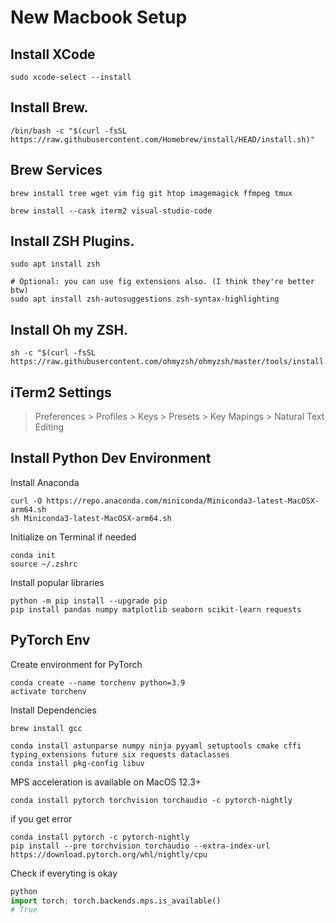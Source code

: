 # New Macbook Setup

## Install XCode
```
sudo xcode-select --install
```
## Install Brew.
```
/bin/bash -c "$(curl -fsSL https://raw.githubusercontent.com/Homebrew/install/HEAD/install.sh)"
```
## Brew Services
```
brew install tree wget vim fig git htop imagemagick ffmpeg tmux
```
```
brew install --cask iterm2 visual-studio-code
```

## Install ZSH Plugins. 

```
sudo apt install zsh

# Optional: you can use fig extensions also. (I think they're better btw)
sudo apt install zsh-autosuggestions zsh-syntax-highlighting
```

## Install Oh my ZSH.
```
sh -c "$(curl -fsSL https://raw.githubusercontent.com/ohmyzsh/ohmyzsh/master/tools/install.sh)"
```

## iTerm2 Settings
> Preferences > Profiles > Keys > Presets > Key Mapings > Natural Text Editing

## Install Python Dev Environment
Install Anaconda
```
curl -O https://repo.anaconda.com/miniconda/Miniconda3-latest-MacOSX-arm64.sh
sh Miniconda3-latest-MacOSX-arm64.sh
```
Initialize on Terminal if needed
```
conda init
source ~/.zshrc
```
Install popular libraries
```
python -m pip install --upgrade pip
pip install pandas numpy matplotlib seaborn scikit-learn requests
```


## PyTorch Env
Create environment for PyTorch
```
conda create --name torchenv python=3.9
activate torchenv
```

Install Dependencies
```
brew install gcc

conda install astunparse numpy ninja pyyaml setuptools cmake cffi typing_extensions future six requests dataclasses
conda install pkg-config libuv
```

MPS acceleration is available on MacOS 12.3+
```
conda install pytorch torchvision torchaudio -c pytorch-nightly
```
if you get error
```
conda install pytorch -c pytorch-nightly
pip install --pre torchvision torchaudio --extra-index-url https://download.pytorch.org/whl/nightly/cpu
```
Check if everyting is okay
```python
python
import torch; torch.backends.mps.is_available()
# True
```
